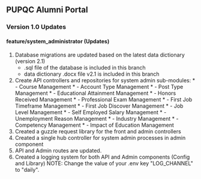 
## PUPQC Alumni Portal 
### Version 1.0 Updates

#### feature/system_administrator (Updates)
1. Database migrations are updated based on the latest data dictionary (version 2.1)
   - .sql file of the database is included in this branch
   - data dictionary .docx file v2.1 is included in this branch
2. Create API controllers and repositories for system admin sub-modules:
       * - Course Management
       * - Account Type Management
       * - Post Type Management
       * - Educational Attainment Management
       * - Honors Received Management
       * - Professional Exam Management
       * - First Job Timeframe Management
       * - First Job Discover Management
       * - Job Level Management
       * - Self Employed Salary Management
       * - Unemployment Reason Management
       * - Industry Management
       * - Competency Management
       * - Impact of Education Management
3. Created a guzzle request library for the front and admin controllers
4. Created a single hub controller for system admin processes in admin component
5. API and Admin routes are updated.
6. Created a logging system for both API and Admin components (Config and Library)
   NOTE: Change the value of your .env key "LOG_CHANNEL" to "daily".
